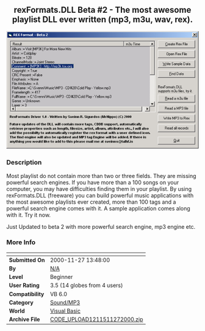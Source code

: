 ﻿<div align="center">

## rexFormats\.DLL Beta \#2 \- The most awesome playlist DLL ever written \(mp3, m3u, wav, rex\)\.

<img src="PIC20001127854583566.jpg">
</div>

### Description

Most playlist do not contain more than two or three fields. They are missing powerful search engines. If you have more than a 100 songs on your computer, you may have difficulties finding them in your playlist. By using rexFormats.DLL (freeware) you can build powerful music applications with the most awesome playlists ever created, more than 100 tags and a powerful search engine comes with it. A sample application comes along with it. Try it now.

Just Updated to beta 2 with more powerful search engine, mp3 engine etc.
 
### More Info
 


<span>             |<span>
---                |---
**Submitted On**   |2000-11-27 13:48:00
**By**             |[N/A](https://github.com/Planet-Source-Code/PSCIndex/blob/master/ByAuthor/empty.md)
**Level**          |Beginner
**User Rating**    |3.5 (14 globes from 4 users)
**Compatibility**  |VB 6\.0
**Category**       |[Sound/MP3](https://github.com/Planet-Source-Code/PSCIndex/blob/master/ByCategory/sound-mp3__1-45.md)
**World**          |[Visual Basic](https://github.com/Planet-Source-Code/PSCIndex/blob/master/ByWorld/visual-basic.md)
**Archive File**   |[CODE\_UPLOAD1211511272000\.zip](https://github.com/Planet-Source-Code/rexformats-dll-beta-2-the-most-awesome-playlist-dll-ever-written-mp3-m3u-wav-rex__1-13128/archive/master.zip)








